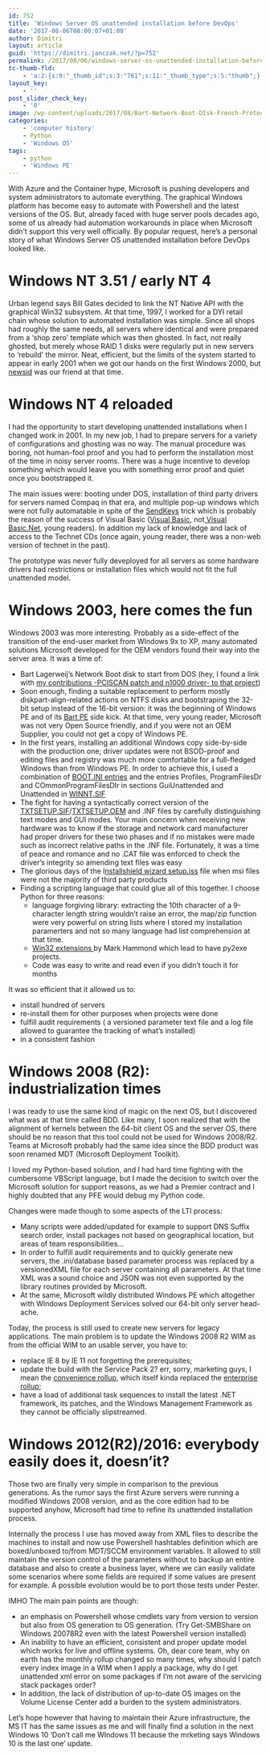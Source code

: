```yaml
---
id: 752
title: 'Windows Server OS unattended installation before DevOps'
date: '2017-08-06T08:00:07+01:00'
author: Dimitri
layout: article
guid: 'https://dimitri.janczak.net/?p=752'
permalink: /2017/08/06/windows-server-os-unattended-installation-before-devops/
tc-thumb-fld:
    - 'a:2:{s:9:"_thumb_id";s:3:"761";s:11:"_thumb_type";s:5:"thumb";}'
layout_key:
    - ''
post_slider_check_key:
    - '0'
image: /wp-content/uploads/2017/08/Bart-Network-Boot-DIsk-French-Protocol-Selection.png
categories:
    - 'computer history'
    - Python
    - 'Windows OS'
tags:
    - python
    - 'Windows PE'
---
```


With Azure and the Container hype, Microsoft is pushing developers and system administrators to automate everything. The graphical Windows platform has become easy to automate with Powershell and the latest versions of the OS. But, already faced with huge server pools decades ago, some of us already had automation workarounds in place when Microsoft didn’t support this very well officially. By popular request, here’s a personal story of what Windows Server OS unattended installation before DevOps looked like.

# Windows NT 3.51 / early NT 4

Urban legend says Bill Gates decided to link the NT Native API with the graphical Win32 subsystem. At that time, 1997, I worked for a DYI retail chain whose solution to automated installation was simple. Since all shops had roughly the same needs, all servers where identical and were prepared from a ‘shop zero’ template which was then ghosted. In fact, not really ghosted, but merely whose RAID 1 disks were regularly put in new servers to ‘rebuild’ the mirror. Neat, efficient, but the limits of the system started to appear in early 2001 when we got our hands on the first Windows 2000, but [newsid](https://docs.microsoft.com/en-us/sysinternals/downloads/newsid) was our friend at that time.

# Windows NT 4 reloaded

I had the opportunity to start developing unattended installations when I changed work in 2001. In my new job, I had to prepare servers for a variety of configurations and ghosting was no way. The manual procedure was boring, not human-fool proof and you had to perform the installation most of the time in noisy server rooms. There was a huge incentive to develop something which would leave you with something error proof and quiet once you bootstrapped it.

The main issues were: booting under DOS, installation of third party drivers for servers named Compaq in that era, and multiple pop-up windows which were not fully automatable in spite of the [SendKeys](https://msdn.microsoft.com/en-us/library/microsoft.visualbasic.compatibility.vb6.support.sendkeys(v=vs.110).aspx) trick which is probably the reason of the success of Visual Basic ([Visual Basic](https://en.wikipedia.org/wiki/Visual_Basic), not[ Visual Basic.Net](https://en.wikipedia.org/wiki/Visual_Basic_.NET), young readers). In addition my lack of knowledge and lack of access to the Technet CDs (once again, young reader, there was a non-web version of technet in the past).

The prototype was never fully deveployed for all servers as some hardware drivers had restrictions or installation files which would not fit the full unattended model.

# Windows 2003, here comes the fun

Windows 2003 was more interesting. Probably as a side-effect of the transition of the end-user market from WIndows 9x to XP, many automated solutions Microsoft developed for the OEM vendors found their way into the server area. It was a time of:

- Bart Lagerweij’s Network Boot disk to start from DOS (hey, I found a link with [my contributions -PCISCAN patch and n1000 driver- to that project](http://severinterrier.free.fr/Boot/NetBoot.htm))
- Soon enough, finding a suitable replacement to perform mostly diskpart-align-related actions on NTFS disks and bootstraping the 32-bit setup instead of the 16-bit version: it was the beginning of Windows PE and of its [Bart PE](https://en.wikipedia.org/wiki/BartPE) side kick. At that time, very young reader, Microsoft was not very Open Source friendly, and if you were not an OEM Supplier, you could not get a copy of Windows PE.
- In the first years, installing an additional Windows copy side-by-side with the production one; driver updates were not BSOD-proof and editing files and registry was much more comfortable for a full-fledged Windows than from Windows PE. In order to achieve this, I used a combination of [BOOT.INI entries](https://support.microsoft.com/en-us/help/323427/how-to-manually-edit-the-boot-ini-file-in-a-windows-server-2003-enviro) and the entries Profiles, ProgramFilesDr and COmmonProgramFilesDIr in sections GuiUnattended and Unattended in [WINNT.SIF](http://www.msfn.org/board/topic/43736-changing-programfilesdir-directory/)
- The fight for having a syntactically correct version of the [TXTSETUP.SIF](http://www.msfn.org/board/topic/102617-txtsetupsif/)/[TXTSETUP.OEM](https://msdn.microsoft.com/en-us/library/windows/hardware/ff544738(v=vs.85).aspx) and .INF files by carefully distinguishing text modes and GUI modes. Your main concern when receiving new hardware was to know if the storage and network card manufacturer had proper drivers for these two phases and if no mistakes were made such as incorrect relative paths in the .INF file. Fortunately, it was a time of peace and romance and no .CAT file was enforced to check the driver’s integrity so amending text files was easy
- The glorious days of the I[nstallshield wizard setup.iss](http://helpnet.installshield.com/installshield22helplib/helplibrary/CreatetheResponseFile.htm) file when msi files were not the majority of third party products
- Finding a scripting language that could glue all of this together. I choose Python for three reasons: 
    - language forgiving library: extracting the 10th character of a 9-character length string wouldn’t raise an error, the map/zip function were very powerful on string lists where I stored my installation paramerters and not so many language had list comprehension at that time.
    - [Win32 extensions ](https://sourceforge.net/projects/pywin32/)by Mark Hammond which lead to have py2exe projects.
    - Code was easy to write and read even if you didn’t touch it for months

It was so efficient that it allowed us to:

- install hundred of servers
- re-install them for other purposes when projects were done
- fulfill audit requirements ( a versioned parameter text file and a log file allowed to guarantee the tracking of what’s installed)
- in a consistent fashion

# Windows 2008 (R2): industrialization times

I was ready to use the same kind of magic on the next OS, but I discovered what was at that time called BDD. Like many, I soon realized that with the alignment of kernels between the 64-bit client OS and the server OS, there should be no reason that this tool could not be used for Windows 2008/R2. Teams at Microsoft probably had the same idea since the BDD product was soon renamed MDT (Microsoft Deployment Toolkit).

I loved my Python-based solution, and I had hard time fighting with the cumbersome VBScript language, but I made the decision to switch over the Microsoft solution for support reasons, as we had a Premier contract and I highly doubted that any PFE would debug my Python code.

Changes were made though to some aspects of the LTI process:

- Many scripts were added/updated for example to support DNS Suffix search order, install packages not based on geographical location, but areas of team responsibilities…
- In order to fulfill audit requirements and to quickly generate new servers, the .ini/database based parameter process was replaced by a versionedXML file for each server containing all parameters. At that time XML was a sound choice and JSON was not even supported by the library routines provided by Microsoft.
- At the same, Microsoft wildly distributed Windows PE which altogether with WIndows Deployment Services solved our 64-bit only server head-ache.

Today, the process is still used to create new servers for legacy applications. The main problem is to update the Windows 2008 R2 WIM as from the official WIM to an usable server, you have to:

- replace IE 8 by IE 11 not forgetting the prerequisites;
- update the build with the Service Pack 2? err, sorry, marketing guys, I mean the [convenience rollup](https://support.microsoft.com/en-us/help/3125574/convenience-rollup-update-for-windows-7-sp1-and-windows-server-2008-r2), which itself kinda replaced the [enterprise rollup](https://support.microsoft.com/en-us/help/2775511/an-enterprise-hotfix-rollup-is-available-for-windows-7-sp1-and-windows);
- have a load of additional task sequences to install the latest .NET framework, its patches, and the Windows Management Framework as they cannot be officially slipstreamed.

# Windows 2012(R2)/2016: everybody easily does it, doesn’it?

Those two are finally very simple in comparison to the previous generations. As the rumor says the first Azure servers were running a modified Windows 2008 version, and as the core edition had to be supported anyhow, Microsoft had time to refine its unattended installation process.

Internally the process I use has moved away from XML files to describe the machines to install and now use Powershell hashtables definition which are boxed/unboxed to/from MDT/SCCM environment variables. It allowed to still maintain the version control of the parameters without to backup an entire database and also to create a business layer, where we can easily validate some scenarios where some fields are required if some values are present for example. A possible evolution would be to port those tests under Pester.

IMHO The main pain points are though:

- an emphasis on Powershell whose cmdlets vary from version to version but also from OS generation to OS generation. (Try Get-SMBShare on Windows 20078R2 even with the latest Powershell version installed)
- An inability to have an efficient, consistent and proper update model which works for live and offline systems. Oh, dear core team, why on earth has the monthly rollup changed so many times, why should I patch every index image in a WIM when I apply a package, why do I get unattended xml error on some packages if I’m not aware of the servicing stack packages order?
- In addition, the lack of distribution of up-to-date OS images on the Volume License Center add a burden to the system administrators.

Let’s hope however that having to maintain their Azure infrastructure, the MS IT has the same issues as me and will finally find a solution in the next Windows 10 ‘Don’t call me WIndows 11 because the mrketing says Windows 10 is the last one’ update.